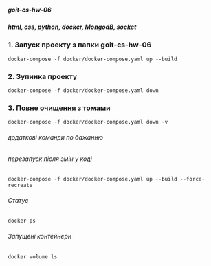 ##### goit-cs-hw-06
##### html, css, python, docker, MongodB, socket

### 1. Запуск проекту з папки goit-cs-hw-06

```
docker-compose -f docker/docker-compose.yaml up --build
```

### 2. Зупинка проекту

```
docker-compose -f docker/docker-compose.yaml down
```

### 3. Повне очищення з томами

```
docker-compose -f docker/docker-compose.yaml down -v
```

###### додаткові команди по бажанню

###### перезапуск після змін у коді
```
docker-compose -f docker/docker-compose.yaml up --build --force-recreate
```

######  Статус
```
docker ps
```

###### Запущені контейнери

```
docker volume ls
```

